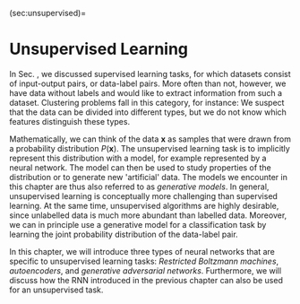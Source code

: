 (sec:unsupervised)=
# Unsupervised Learning

In Sec. [](sec:supervised), we discussed supervised learning tasks, for which datasets consist of input-output pairs, or data-label pairs. More often than not, however, we have data without labels and would like to extract information from such a dataset. Clustering problems fall in this category, for instance: We suspect that the data can be divided into different types, but we do not know which features distinguish these types.

Mathematically, we can think of the data $\mathbf{x}$ as samples that were drawn from a probability distribution $P(\mathbf{x})$. The unsupervised learning task is to implicitly represent this distribution with a model, for example represented by a neural network. The model can then be used to study properties of the distribution or to generate new 'artificial' data. The models we encounter in this chapter are thus also referred to as *generative models*. In general, unsupervised learning is conceptually more challenging than supervised learning. At the same time, unsupervised algorithms are highly desirable, since unlabelled data is much more abundant than labelled data. Moreover, we can in principle use a generative model for a classification task by learning the joint probability distribution of the data-label pair.

In this chapter, we will introduce three types of neural networks that are specific to unsupervised learning tasks: *Restricted Boltzmann machines*, *autoencoders*, and *generative adversarial networks*. Furthermore, we will discuss how the RNN introduced in the previous chapter can also be used for an unsupervised task.

